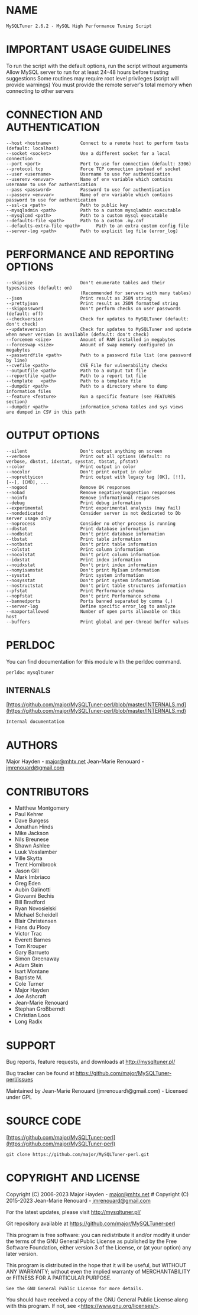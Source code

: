 # NAME

    MySQLTuner 2.6.2 - MySQL High Performance Tuning Script

# IMPORTANT USAGE GUIDELINES

To run the script with the default options, run the script without arguments
Allow MySQL server to run for at least 24-48 hours before trusting suggestions
Some routines may require root level privileges (script will provide warnings)
You must provide the remote server's total memory when connecting to other servers

# CONNECTION AND AUTHENTICATION

    --host <hostname>           Connect to a remote host to perform tests (default: localhost)
    --socket <socket>           Use a different socket for a local connection
    --port <port>               Port to use for connection (default: 3306)
    --protocol tcp              Force TCP connection instead of socket
    --user <username>           Username to use for authentication
    --userenv <envvar>          Name of env variable which contains username to use for authentication
    --pass <password>           Password to use for authentication
    --passenv <envvar>          Name of env variable which contains password to use for authentication
    --ssl-ca <path>             Path to public key
    --mysqladmin <path>         Path to a custom mysqladmin executable
    --mysqlcmd <path>           Path to a custom mysql executable
    --defaults-file <path>      Path to a custom .my.cnf
    --defaults-extra-file <path>      Path to an extra custom config file
    --server-log <path>         Path to explicit log file (error_log)

# PERFORMANCE AND REPORTING OPTIONS

    --skipsize                  Don't enumerate tables and their types/sizes (default: on)
                                (Recommended for servers with many tables)
    --json                      Print result as JSON string
    --prettyjson                Print result as JSON formatted string
    --skippassword              Don't perform checks on user passwords (default: off)
    --checkversion              Check for updates to MySQLTuner (default: don't check)
    --updateversion             Check for updates to MySQLTuner and update when newer version is available (default: don't check)
    --forcemem <size>           Amount of RAM installed in megabytes
    --forceswap <size>          Amount of swap memory configured in megabytes
    --passwordfile <path>       Path to a password file list (one password by line)
    --cvefile <path>            CVE File for vulnerability checks
    --outputfile <path>         Path to a output txt file
    --reportfile <path>         Path to a report txt file
    --template   <path>         Path to a template file
    --dumpdir <path>            Path to a directory where to dump information files
    --feature <feature>         Run a specific feature (see FEATURES section)
    --dumpdir <path>            information_schema tables and sys views are dumped in CSV in this path

# OUTPUT OPTIONS

    --silent                    Don't output anything on screen
    --verbose                   Print out all options (default: no verbose, dbstat, idxstat, sysstat, tbstat, pfstat)
    --color                     Print output in color
    --nocolor                   Don't print output in color
    --noprettyicon              Print output with legacy tag [OK], [!!], [--], [CMD], ...
    --nogood                    Remove OK responses
    --nobad                     Remove negative/suggestion responses
    --noinfo                    Remove informational responses
    --debug                     Print debug information
    --experimental              Print experimental analysis (may fail)
    --nondedicated              Consider server is not dedicated to Db server usage only
    --noprocess                 Consider no other process is running
    --dbstat                    Print database information
    --nodbstat                  Don't print database information
    --tbstat                    Print table information
    --notbstat                  Don't print table information
    --colstat                   Print column information
    --nocolstat                 Don't print column information
    --idxstat                   Print index information
    --noidxstat                 Don't print index information
    --nomyisamstat              Don't print MyIsam information
    --sysstat                   Print system information
    --nosysstat                 Don't print system information
    --nostructstat              Don't print table structures information
    --pfstat                    Print Performance schema
    --nopfstat                  Don't print Performance schema
    --bannedports               Ports banned separated by comma (,)
    --server-log                Define specific error_log to analyze
    --maxportallowed            Number of open ports allowable on this host
    --buffers                   Print global and per-thread buffer values

# PERLDOC

You can find documentation for this module with the perldoc command.

    perldoc mysqltuner

## INTERNALS

[https://github.com/major/MySQLTuner-perl/blob/master/INTERNALS.md](https://github.com/major/MySQLTuner-perl/blob/master/INTERNALS.md)

    Internal documentation

# AUTHORS

Major Hayden - major@mhtx.net
Jean-Marie Renouard - jmrenouard@gmail.com

# CONTRIBUTORS

- Matthew Montgomery
- Paul Kehrer
- Dave Burgess
- Jonathan Hinds
- Mike Jackson
- Nils Breunese
- Shawn Ashlee
- Luuk Vosslamber
- Ville Skytta
- Trent Hornibrook
- Jason Gill
- Mark Imbriaco
- Greg Eden
- Aubin Galinotti
- Giovanni Bechis
- Bill Bradford
- Ryan Novosielski
- Michael Scheidell
- Blair Christensen
- Hans du Plooy
- Victor Trac
- Everett Barnes
- Tom Krouper
- Gary Barrueto
- Simon Greenaway
- Adam Stein
- Isart Montane
- Baptiste M.
- Cole Turner
- Major Hayden
- Joe Ashcraft
- Jean-Marie Renouard
- Stephan GroBberndt
- Christian Loos
- Long Radix

# SUPPORT

Bug reports, feature requests, and downloads at http://mysqltuner.pl/

Bug tracker can be found at https://github.com/major/MySQLTuner-perl/issues

Maintained by Jean-Marie Renouard (jmrenouard\\@gmail.com) - Licensed under GPL

# SOURCE CODE

[https://github.com/major/MySQLTuner-perl](https://github.com/major/MySQLTuner-perl)

    git clone https://github.com/major/MySQLTuner-perl.git

# COPYRIGHT AND LICENSE

Copyright (C) 2006-2023 Major Hayden - major@mhtx.net
\# Copyright (C) 2015-2023 Jean-Marie Renouard - jmrenouard@gmail.com

For the latest updates, please visit http://mysqltuner.pl/

Git repository available at https://github.com/major/MySQLTuner-perl

This program is free software: you can redistribute it and/or modify
it under the terms of the GNU General Public License as published by
the Free Software Foundation, either version 3 of the License, or
(at your option) any later version.

This program is distributed in the hope that it will be useful,
but WITHOUT ANY WARRANTY; without even the implied warranty of
MERCHANTABILITY or FITNESS FOR A PARTICULAR PURPOSE.

    See the GNU General Public License for more details.

You should have received a copy of the GNU General Public License
along with this program.  If not, see &lt;https://www.gnu.org/licenses/>.
